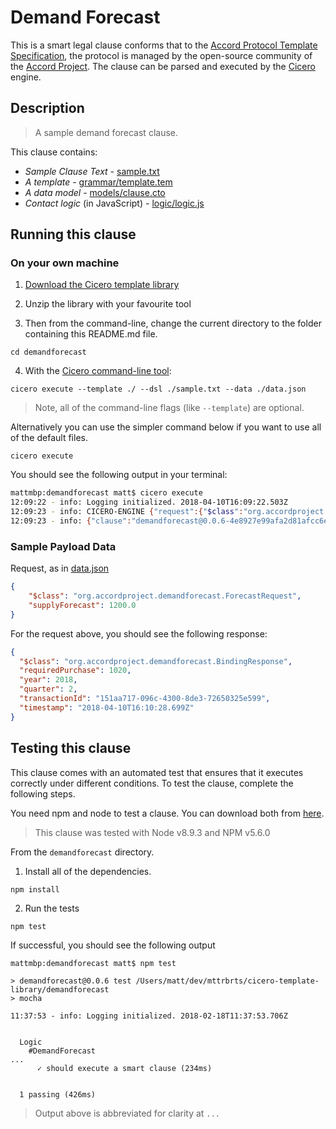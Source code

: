 
# Demand Forecast

This is a smart legal clause conforms that to the [Accord Protocol Template Specification](https://docs.google.com/document/d/1UacA_r2KGcBA2D4voDgGE8jqid-Uh4Dt09AE-shBKR0), the protocol is managed by the open-source community of the [Accord Project](https://accordproject.org). The clause can be parsed and executed by the [Cicero](https://github.com/accordproject/cicero) engine.

## Description

> A sample demand forecast clause.

This clause contains:
- *Sample Clause Text* - [sample.txt](sample.txt)
- *A template* - [grammar/template.tem](grammar/template.tem)
- *A data model* - [models/clause.cto](models/clause.cto)
- *Contact logic* (in JavaScript) - [logic/logic.js](lib/logic.js)

## Running this clause

### On your own machine

1. [Download the Cicero template library](https://github.com/accordproject/cicero-template-library/archive/master.zip)

2. Unzip the library with your favourite tool

3. Then from the command-line, change the current directory to the folder containing this README.md file.
```
cd demandforecast
```
4. With the [Cicero command-line tool](https://github.com/accordproject/cicero#installation):
```
cicero execute --template ./ --dsl ./sample.txt --data ./data.json
```
> Note, all of the command-line flags (like `--template`) are optional.

Alternatively you can use the simpler command below if you want to use all of the default files.
```
cicero execute
```

You should see the following output in your terminal:
```bash
mattmbp:demandforecast matt$ cicero execute
12:09:22 - info: Logging initialized. 2018-04-10T16:09:22.503Z
12:09:23 - info: CICERO-ENGINE {"request":{"$class":"org.accordproject.demandforecast.ForecastRequest","supplyForecast":1200,"transactionId":"c45aa239-9d21-44fd-ac00-ac9374371cf5","timestamp":"2018-04-10T16:09:23.074Z"},"response":{"$class":"org.accordproject.demandforecast.BindingResponse","transactionId":"1cfb50e0-e243-4f16-9491-f0939216a67b","timestamp":"2018-04-10T16:09:23.084Z"},"data":{"$class":"org.accordproject.demandforecast.TemplateModel","purchaser":"PETER","supplier":"DAN","effectiveDate":"04/02/2018","minimumPercentage":85}}
12:09:23 - info: {"clause":"demandforecast@0.0.6-4e8927e99afa2d81afcc6ec5241225dd88ce1b72cfa2359dda195d4c2dc0adc8","request":{"$class":"org.accordproject.demandforecast.ForecastRequest","supplyForecast":1200},"response":{"$class":"org.accordproject.demandforecast.BindingResponse","requiredPurchase":1020,"year":2018,"quarter":2,"transactionId":"1cfb50e0-e243-4f16-9491-f0939216a67b","timestamp":"2018-04-10T16:09:23.084Z"}}
```

### Sample Payload Data


Request, as in [data.json](https://github.com/accordproject/cicero-template-library/blob/master/demandforecast/data.json)
```json
{
    "$class": "org.accordproject.demandforecast.ForecastRequest",
    "supplyForecast": 1200.0
}
```

For the request above, you should see the following response:
```json
{
  "$class": "org.accordproject.demandforecast.BindingResponse",
  "requiredPurchase": 1020,
  "year": 2018,
  "quarter": 2,
  "transactionId": "151aa717-096c-4300-8de3-72650325e599",
  "timestamp": "2018-04-10T16:10:28.699Z"
}
```


## Testing this clause

This clause comes with an automated test that ensures that it executes correctly under different conditions. To test the clause, complete the following steps.

You need npm and node to test a clause. You can download both from [here](https://nodejs.org/).

> This clause was tested with Node v8.9.3 and NPM v5.6.0

From the `demandforecast` directory.

1. Install all of the dependencies.
```
npm install
```

2. Run the tests
```
npm test
```
If successful, you should see the following output
```
mattmbp:demandforecast matt$ npm test

> demandforecast@0.0.6 test /Users/matt/dev/mttrbrts/cicero-template-library/demandforecast
> mocha

11:37:53 - info: Logging initialized. 2018-02-18T11:37:53.706Z


  Logic
    #DemandForecast
...
      ✓ should execute a smart clause (234ms)


  1 passing (426ms)

```
> Output above is abbreviated for clarity at `...`